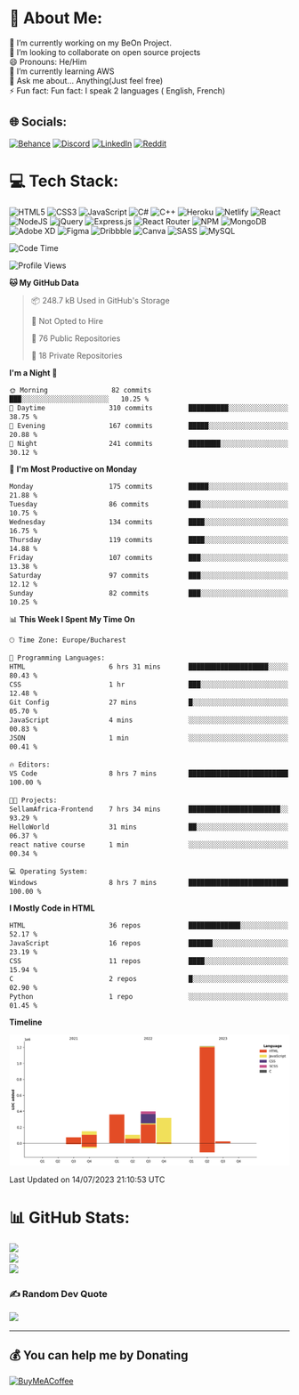 # 💫 About Me:
🔭 I’m currently working on my BeOn Project. <br>👯 I’m looking to collaborate on open source projects<br>😄 Pronouns: He/Him<br>🌱 I’m currently learning AWS<br>💬 Ask me about... Anything(Just feel free)<br>⚡ Fun fact: Fun fact: I speak 2 languages ( English, French)


## 🌐 Socials:
[![Behance](https://img.shields.io/badge/Behance-1769ff?logo=behance&logoColor=white)](https://behance.net/https://www.behance.net/leroyyoumbi) [![Discord](https://img.shields.io/badge/Discord-%237289DA.svg?logo=discord&logoColor=white)](htttps://discord.gg/Leroy#0512) [![LinkedIn](https://img.shields.io/badge/LinkedIn-%230077B5.svg?logo=linkedin&logoColor=white)](https://linkedin.com/in/https://www.linkedin.com/in/tanguy-leroy-k-youmbi-a02261206/) [![Reddit](https://img.shields.io/badge/Reddit-%23FF4500.svg?logo=Reddit&logoColor=white)](https://reddit.com/user/https://www.reddit.com/user/Fit_Look_9286) 

# 💻 Tech Stack:
![HTML5](https://img.shields.io/badge/html5-%23E34F26.svg?style=flat&logo=html5&logoColor=white) ![CSS3](https://img.shields.io/badge/css3-%231572B6.svg?style=flat&logo=css3&logoColor=white) ![JavaScript](https://img.shields.io/badge/javascript-%23323330.svg?style=flat&logo=javascript&logoColor=%23F7DF1E) ![C#](https://img.shields.io/badge/c%23-%23239120.svg?style=flat&logo=c-sharp&logoColor=white) ![C++](https://img.shields.io/badge/c++-%2300599C.svg?style=flat&logo=c%2B%2B&logoColor=white) ![Heroku](https://img.shields.io/badge/heroku-%23430098.svg?style=flat&logo=heroku&logoColor=white) ![Netlify](https://img.shields.io/badge/netlify-%23000000.svg?style=flat&logo=netlify&logoColor=#00C7B7) ![React](https://img.shields.io/badge/react-%2320232a.svg?style=flat&logo=react&logoColor=%2361DAFB) ![NodeJS](https://img.shields.io/badge/node.js-6DA55F?style=flat&logo=node.js&logoColor=white) ![jQuery](https://img.shields.io/badge/jquery-%230769AD.svg?style=flat&logo=jquery&logoColor=white) ![Express.js](https://img.shields.io/badge/express.js-%23404d59.svg?style=flat&logo=express&logoColor=%2361DAFB) ![React Router](https://img.shields.io/badge/React_Router-CA4245?style=flat&logo=react-router&logoColor=white) ![NPM](https://img.shields.io/badge/NPM-%23000000.svg?style=flat&logo=npm&logoColor=white) ![MongoDB](https://img.shields.io/badge/MongoDB-%234ea94b.svg?style=flat&logo=mongodb&logoColor=white) ![Adobe XD](https://img.shields.io/badge/Adobe%20XD-470137?style=flat&logo=Adobe%20XD&logoColor=#FF61F6) 	![Figma](https://img.shields.io/badge/figma-%23F24E1E.svg?style=flat&logo=figma&logoColor=white) ![Dribbble](https://img.shields.io/badge/Dribbble-EA4C89?style=flat&logo=dribbble&logoColor=white) ![Canva](https://img.shields.io/badge/Canva-%2300C4CC.svg?style=flat&logo=Canva&logoColor=white) ![SASS](https://img.shields.io/badge/SASS-hotpink.svg?style=flat&logo=SASS&logoColor=white) ![MySQL](https://img.shields.io/badge/mysql-%2300f.svg?style=flat&logo=mysql&logoColor=white)

<!--START_SECTION:waka-->
![Code Time](http://img.shields.io/badge/Code%20Time-137%20hrs%204%20mins-blue)

![Profile Views](http://img.shields.io/badge/Profile%20Views-0-blue)

**🐱 My GitHub Data** 

> 📦 248.7 kB Used in GitHub's Storage 
 > 
> 🚫 Not Opted to Hire
 > 
> 📜 76 Public Repositories 
 > 
> 🔑 18 Private Repositories 
 > 
**I'm a Night 🦉** 

```text
🌞 Morning                82 commits          ███░░░░░░░░░░░░░░░░░░░░░░   10.25 % 
🌆 Daytime                310 commits         ██████████░░░░░░░░░░░░░░░   38.75 % 
🌃 Evening                167 commits         █████░░░░░░░░░░░░░░░░░░░░   20.88 % 
🌙 Night                  241 commits         ████████░░░░░░░░░░░░░░░░░   30.12 % 
```
📅 **I'm Most Productive on Monday** 

```text
Monday                   175 commits         █████░░░░░░░░░░░░░░░░░░░░   21.88 % 
Tuesday                  86 commits          ███░░░░░░░░░░░░░░░░░░░░░░   10.75 % 
Wednesday                134 commits         ████░░░░░░░░░░░░░░░░░░░░░   16.75 % 
Thursday                 119 commits         ████░░░░░░░░░░░░░░░░░░░░░   14.88 % 
Friday                   107 commits         ███░░░░░░░░░░░░░░░░░░░░░░   13.38 % 
Saturday                 97 commits          ███░░░░░░░░░░░░░░░░░░░░░░   12.12 % 
Sunday                   82 commits          ███░░░░░░░░░░░░░░░░░░░░░░   10.25 % 
```


📊 **This Week I Spent My Time On** 

```text
🕑︎ Time Zone: Europe/Bucharest

💬 Programming Languages: 
HTML                     6 hrs 31 mins       ████████████████████░░░░░   80.43 % 
CSS                      1 hr                ███░░░░░░░░░░░░░░░░░░░░░░   12.48 % 
Git Config               27 mins             █░░░░░░░░░░░░░░░░░░░░░░░░   05.70 % 
JavaScript               4 mins              ░░░░░░░░░░░░░░░░░░░░░░░░░   00.83 % 
JSON                     1 min               ░░░░░░░░░░░░░░░░░░░░░░░░░   00.41 % 

🔥 Editors: 
VS Code                  8 hrs 7 mins        █████████████████████████   100.00 % 

🐱‍💻 Projects: 
SellamAfrica-Frontend    7 hrs 34 mins       ███████████████████████░░   93.29 % 
HelloWorld               31 mins             ██░░░░░░░░░░░░░░░░░░░░░░░   06.37 % 
react native course      1 min               ░░░░░░░░░░░░░░░░░░░░░░░░░   00.34 % 

💻 Operating System: 
Windows                  8 hrs 7 mins        █████████████████████████   100.00 % 
```

**I Mostly Code in HTML** 

```text
HTML                     36 repos            █████████████░░░░░░░░░░░░   52.17 % 
JavaScript               16 repos            ██████░░░░░░░░░░░░░░░░░░░   23.19 % 
CSS                      11 repos            ████░░░░░░░░░░░░░░░░░░░░░   15.94 % 
C                        2 repos             █░░░░░░░░░░░░░░░░░░░░░░░░   02.90 % 
Python                   1 repo              ░░░░░░░░░░░░░░░░░░░░░░░░░   01.45 % 
```



**Timeline**

![Lines of Code chart](https://raw.githubusercontent.com/Mr-Roy-alt/Mr-Roy-alt/main/assets/bar_graph.png)


 Last Updated on 14/07/2023 21:10:53 UTC
<!--END_SECTION:waka-->

# 📊 GitHub Stats:
![](https://github-readme-stats.vercel.app/api?username=Mr-Roy-alt&theme=dark&hide_border=false&include_all_commits=false&count_private=false)<br/>
![](https://github-readme-streak-stats.herokuapp.com/?user=Mr-Roy-alt&theme=dark&hide_border=false)<br/>
![](https://github-readme-stats.vercel.app/api/top-langs/?username=Mr-Roy-alt&theme=dark&hide_border=false&include_all_commits=false&count_private=false&layout=compact)

### ✍️ Random Dev Quote
![](https://quotes-github-readme.vercel.app/api?type=horizontal&theme=radical)

---
## 💰 You can help me by Donating
  [![BuyMeACoffee](https://img.shields.io/badge/Buy%20Me%20a%20Coffee-ffdd00?style=for-the-badge&logo=buy-me-a-coffee&logoColor=black)](https://buymeacoffee.com/https://www.buymeacoffee.com/leroyyoumb4) 

  <!-- Proudly created with GPRM ( https://gprm.itsvg.in ) -->
  
